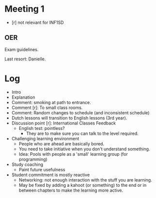 # Meeting 1

* [r] not relevant for INF1SD

## OER

Exam guidelines.

Last resort: Danielle.

# Log

* Intro
* Explanation
* Comment: smoking at path to entrance.
* Comment [r]: To small class rooms.
* Comment: Random changes to schedule (and inconsistent schedule)
* Dutch lessons will transition to English lessons (3rd year).
* Discussion point [r]: International Classes Feedback
  * English test: pointless?
    * They are to make sure you can talk to the level required.
* Challenging learning environment
  * People who are ahead are basically bored.
  * You need to take initiative when you don't understand something.
  * Idea: Pools with people as a 'small' learning group (for programming)
* Study coaching
  * Paint future usefulness
* Student commitment is mostly reactive
  * Networking: not enough interaction with the stuff you are learning.
  * May be fixed by adding a kahoot (or something) to the end or in between chapters to make the learning more active.

